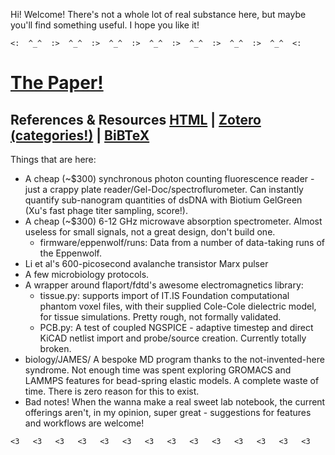 Hi! Welcome! There's not a whole lot of real substance here, but maybe you'll find something useful. I hope you like it! 

```
<:  ^_^  :>  ^_^  :>  ^_^  :>  ^_^  :>  ^_^  :>  ^_^  :>  ^_^  <:
```

# [The Paper!](https://raw.githubusercontent.com/0xDBFB7/covidinator/master/documents/paper_publish.pdf)

## References & Resources [HTML](https://raw.githubusercontent.com/0xDBFB7/covidinator/master/documents/references.html) | [Zotero (categories!)](https://raw.githubusercontent.com/0xDBFB7/covidinator/master/documents/references.rdf) | [BiBTeX](https://raw.githubusercontent.com/0xDBFB7/covidinator/master/documents/references.bib) 


Things that are here:


 * A cheap (~$300) synchronous photon counting fluorescence reader - just a crappy plate reader/Gel-Doc/spectroflurometer. Can instantly quantify sub-nanogram quantities of dsDNA with Biotium GelGreen (Xu's fast phage titer sampling, score!).
 * A cheap (~$300) 6-12 GHz microwave absorption spectrometer. Almost useless for small signals, not a great design, don't build one.
    - firmware/eppenwolf/runs: Data from a number of data-taking runs of the Eppenwolf.
 * Li et al's 600-picosecond avalanche transistor Marx pulser
 * A few microbiology protocols.
 * A wrapper around flaport/fdtd's awesome electromagnetics library:
    - tissue.py: supports import of IT.IS Foundation computational phantom voxel files, with their supplied Cole-Cole dielectric model, for tissue simulations. Pretty rough, not formally validated.
    - PCB.py: A test of coupled NGSPICE - adaptive timestep and direct KiCAD netlist import and probe/source creation. Currently totally broken.
 * biology/JAMES/ A bespoke MD program thanks to the not-invented-here syndrome. Not enough time was spent exploring GROMACS and LAMMPS features for bead-spring elastic models. A complete waste of time. There is zero reason for this to exist.
 * Bad notes! When the  wanna make a real sweet lab notebook, the current offerings aren't, in my opinion, super great - suggestions for features and workflows are welcome!

```
<3   <3   <3   <3   <3   <3   <3   <3   <3   <3   <3   <3   <3   <3 
```

